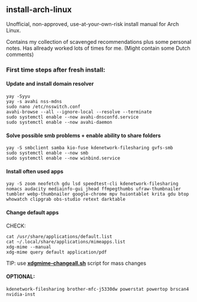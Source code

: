 ## install-arch-linux
Unofficial, non-approved, use-at-your-own-risk install manual for Arch Linux.

Contains my collection of scavenged recommendations plus some personal notes. Has allready worked lots of times for me.
(Might contain some Dutch comments)

### First time steps after fresh install:

#### Update and install domain resolver
```
yay -Syyu
yay -s avahi nss-mdns 
sudo nano /etc/nsswitch.conf
avahi-browse --all --ignore-local --resolve --terminate
sudo systemctl enable --now avahi-dnsconfd.service 
sudo systemctl enable --now avahi-daemon
```

#### Solve possible smb problems + enable ability to share folders
```
yay -S smbclient samba kio-fuse kdenetwork-filesharing gvfs-smb
sudo systemctl enable --now smb
sudo systemctl enable --now winbind.service
```

#### Install often used apps
```
yay -S zoom neofetch gdu lsd speedtest-cli kdenetwork-filesharing nomacs audacity mediainfo-gui jhead ffmpegthumbs ufraw-thumbnailer tumbler webp-thumbnailer google-chrome mpv huiontablet krita gdu btop whowatch clipgrab obs-studio retext darktable
```

#### Change default apps
CHECK:
```
cat /usr/share/applications/default.list
cat ~/.local/share/applications/mimeapps.list
xdg-mime --manual
xdg-mime query default application/pdf
```
TIP: use [**xdgmime-changeall.sh**](https://github.com/RickOrchard/linux-diverse/blob/master/config/xdgmime-changeall.sh) script for mass changes

#### OPTIONAL:
```
kdenetwork-filesharing brother-mfc-j5330dw powerstat powertop brscan4 nvidia-inst
```
